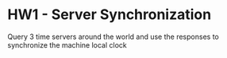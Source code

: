 # HW1 - Server Synchronization

Query 3 time servers around the world and use the responses to synchronize the machine local clock